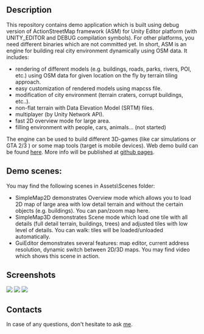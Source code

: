 <h2>Description</h2>

<p>This repository contains demo application which is built using debug version of ActionStreetMap framework (ASM) for Unity Editor platform (with UNITY_EDITOR and DEBUG compilation symbols). For other platforms, you need different binaries which are not committed yet. In short, ASM is an engine for building real city environment dynamically using OSM data. It includes:</p>
<ul>
<li>rendering of different models (e.g. buildings, roads, parks, rivers, POI, etc.) using OSM data for given location on the fly by terrain tiling approach.</li>
<li>easy customization of rendered models using mapcss file.</li>
<li>modification of city environment (terrain craters, corrupt buildings, etc..).</li>
<li>non-flat terrain with Data Elevation Model (SRTM) files.</li>
<li>multiplayer (by Unity Network API).</li>
<li>fast 2D overview mode for large area.</li>
<li>filling environment with people, cars, animals... (not started)</li>
</ul>
<p>The engine can be used to build different 3D-games (like car simulations or GTA 2/3 ) or some map tools (target is mobile devices). Web demo build can be found <a href="http://actionstreetmap.github.io/demo/demo_list.html">here</a>. More info will be published at <a href="http://actionstreetmap.github.io/demo/">github pages</a>.</p>

<h2>Demo scenes:</h2>
You may find the following scenes in Assets\Scenes folder:
<ul>
<li>SimpleMap2D demonstrates Overview mode which allows you to load 2D map of large area with low detail terrain and without the certain objects (e.g. buildings). You can pan/zoom map here. </li>
<li>SimpleMap3D demonstrates Scene mode which load one tile with all details (full detail terrain, buildings, trees) and adjusted tiles with low level of details. You can walk: tiles will be loaded/unloaded automatically. </li>
<li>GuiEditor demonstrates several features: map editor, current address resolution, dynamic switch between 2D/3D maps. You may find video which shows this scene in action. </li>
</ul>

<h2>Screenshots</h2>
<img src="http://actionstreetmap.github.io/demo/images/current/FlatShading_1.png"/>
<img src="http://actionstreetmap.github.io/demo/images/current/FlatShading_2.png"/>

<img src="http://actionstreetmap.github.io/demo/images/current/Overview2D_1.png"/>

<h2>Contacts</h2>
In case of any questions, don't hesitate to ask <a href=mailto:actionstreetmap@gmail.com">me</a>.

	